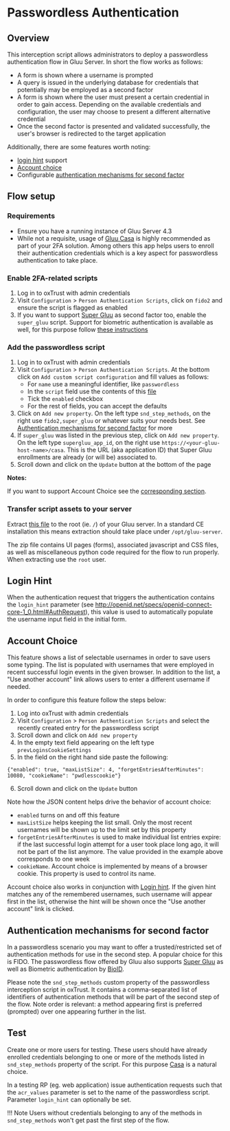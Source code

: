 # Passwordless Authentication

## Overview

This interception script allows administrators to deploy a passwordless authentication flow in Gluu Server. In short the flow works as follows:

- A form is shown where a username is prompted
- A query is issued in the underlying database for credentials that potentially may be employed as a second factor
- A form is shown where the user must present a certain credential in order to gain access. Depending on the available credentials and configuration, the user may choose to present a different alternative credential
- Once the second factor is presented and validated successfully, the user's browser is redirected to the target application

Additionally, there are some features worth noting:

- [login hint](#login-hint) support 
- [Account choice](#account-choice)
- Configurable [authentication mechanisms for second factor](#authentication-mechanisms-for-second-factor)

## Flow setup

### Requirements

- Ensure you have a running instance of Gluu Server 4.3
- While not a requisite, usage of [Gluu Casa](https://casa.gluu.org) is highly recommended as part of your 2FA solution. Among others this app helps users to enroll their authentication credentials which is a key aspect for passwordless authentication to take place. 

### Enable 2FA-related scripts

1. Log in to oxTrust with admin credentials
2. Visit `Configuration` > `Person Authentication Scripts`, click on `fido2` and ensure the script is flagged as enabled 
3. If you want to support [Super Gluu](https://super.gluu.org/home/) as second factor too, enable the `super_gluu` script. Support for biometric authentication is available as well, for this purpose follow [these instructions](https://www.gluu.org/docs/gluu-server/authn-guide/BioID/) 

### Add the passwordless script

1. Log in to oxTrust with admin credentials
2. Visit `Configuration` > `Person Authentication Scripts`. At the bottom click on `Add custom script configuration` and fill values as follows:
   - For `name` use a meaningful identifier, like `passwordless`
   - In the `script` field use the contents of this [file](https://github.com/GluuFederation/oxAuth/raw/version_4.3.0/Server/integrations/passwordless/PasswordlessAuthentication.py)
   - Tick the `enabled` checkbox
   - For the rest of fields, you can accept the defaults
3. Click on `Add new property`. On the left type `snd_step_methods`, on the right use `fido2,super_gluu` or whatever suits your needs best. See [Authentication mechanisms for second factor](#authentication-mechanisms-for-second-factor) for more
4. If `super_gluu` was listed in the previous step, click on `Add new property`. On the left type `supergluu_app_id`, on the right use `https://<your-gluu-host-name>/casa`. This is the URL (aka application ID) that Super Gluu enrollments are already (or will be) associated to.
5. Scroll down and click on the `Update` button at the bottom of the page

**Notes:**

If you want to support Account Choice see the [corresponding section](#account-choice).

### Transfer script assets to your server

Extract [this file](https://github.com/GluuFederation/oxAuth/raw/version_4.3.0/Server/integrations/passwordless/bundle.zip) to the root (ie. `/`) of your Gluu server. In a standard CE installation this means extraction should take place under `/opt/gluu-server`.

The zip file contains UI pages (forms), associated javascript and CSS files, as well as miscellaneous python code required for the flow to run properly. When extracting use the `root` user. 

## Login Hint

When the authentication request that triggers the authentication contains the `login_hint` parameter (see http://openid.net/specs/openid-connect-core-1_0.html#AuthRequest), this value is used to automatically populate the username input field in the initial form. 

## Account Choice

This feature shows a list of selectable usernames in order to save users some typing. The list is populated with usernames that were employed in recent successful login events in the given browser. In addition to the list, a "Use another account" link allows users to enter a different username if needed.

In order to configure this feature follow the steps below:

1. Log into oxTrust with admin credentials
2. Visit `Configuration` > `Person Authentication Scripts` and select the recently created entry for the passwordless script
3. Scroll down and click on `Add new property`
4. In the empty text field appearing on the left type `prevLoginsCookieSettings`
5. In the field on the right hand side paste the following:

```
{"enabled": true, "maxListSize": 4, "forgetEntriesAfterMinutes": 10080, "cookieName": "pwdlesscookie"}
```
6. Scroll down and click on the `Update` button

Note how the JSON content helps drive the behavior of account choice:

- `enabled` turns on and off this feature
- `maxListSize` helps keeping the list small. Only the most recent usernames will be shown up to the limit set by this property 
- `forgetEntriesAfterMinutes` is used to make individual list entries expire: if the last successful login attempt for a user took place long ago, it will not be part of the list anymore. The value provided in the example above corresponds to one week
- `cookieName`. Account choice is implemented by means of a browser cookie. This property is used to control its name.

Account choice also works in conjunction with [Login hint](#login-hint). If the given hint matches any of the remembered usernames, such username will appear first in the list, otherwise the hint will be shown once the "Use another account" link is clicked.

## Authentication mechanisms for second factor

In a passwordless scenario you may want to offer a trusted/restricted set of authentication methods for use in the second step. A popular choice for this is FIDO. The passwordless flow offered by Gluu also supports [Super Gluu](https://super.gluu.org/home/) as well as Biometric authentication by [BioID](https://www.bioid.com/).

Please note the `snd_step_methods` custom property of the passwordless interception script in oxTrust. It contains a comma-separated list of identifiers of authentication methods that will be part of the second step of the flow. Note order is relevant: a method appearing first is preferred (prompted) over one appearing further in the list. 

## Test 

Create one or more users for testing. These users should have already enrolled credentials belonging to one or more of the methods listed in `snd_step_methods` property of the script. For this purpose [Casa](https://casa.gluu.org) is a natural choice.

In a testing RP (eg. web application) issue authentication requests such that the `acr_values` parameter is set to the name of the passwordless script. Parameter `login_hint` can optionally be set.

!!! Note
    Users without credentials belonging to any of the methods in `snd_step_methods` won't get past the first step of the flow.
